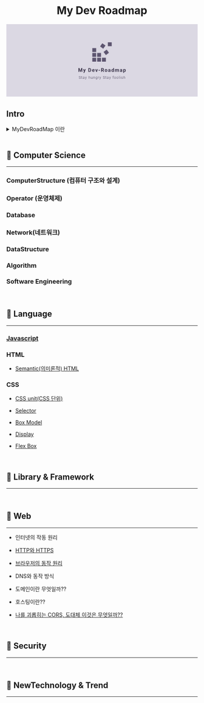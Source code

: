 # <h1 align="center">My Dev Roadmap</h1>

![banner](screenshots/banner.png)

## Intro

<details>
<summary>MyDevRoadMap 이란 </summary>
<br />

`UPDATE 21.11.20`

취업 전, 이 곳은 **단순한 나만의 개발 정리 노트**로서의 프로젝트 공간이였다. 그래서 [개발자 로드맵](https://github.com/kamranahmedse/developer-roadmap)을 참고하여 필요하다고 생각하는 부분들에 대해서 **나의 언어**로 정리해보고자 노력하였다. 또한 로드맵의 모든 내용을 다 알아야한다는 의미보다는 `개발 트렌트에 대한 방향성, 체크리스트`라고 생각하고 접근하였다.

취업 후, 개발자로서 실무를 경험하면서 스스로의 피드백을 통해서 많은 생각을 하게 되었다. 좋은 개발자가 되기 위해선 굉장히 다양하고 많은 지식과 다양한 경험이 필요하다고 생각한다. 프런트엔드 개발자로서 개발 인생의 첫 걸음을 시작했지만, 실무에서는 프런트엔드뿐만 아니라 백엔드, 나아가 컴공의 기본적인 지식들을 이해해야 알 수 있는 부분들도 있었다. 비전공자인 나로서는 많은 부분이 처음이였고, 어디까지 이것을 알아야 할지에 대한 고민을 하게 되었다. 이러한 고민은 끝은 결국 `내가 직접 다 공부해보고 경험해보자` 였다. 그래서 개발자로서 필요한 지식들, 특히 `컴공의 기본에 해당하는 부분` ( 컴퓨터 구조, 운영체제, 자료구조, 알고리즘, 네트워크, 데이터 베이스 등 )을 포함한 광범위한 부분을 차근 차근 나의 언어로 정리해보고자 한다. 더불어, 그 과정 속에서의 오답노트들과 의문들도 함께 정리할 것이다.

ps1. 인생과 개발은 비슷하다. 모두 오답 노트를 통해서 성장하기 때문이다. 인생은 오답 노트투성이, 개발도 오답 노트투성이.😅

ps2. 이 과정이 얼마나 오래 걸릴지, 얼마 후에 마무리될지는 알 수 없다. 하지만 꾸준히 정리하려고 노력할 것이다.🚀

</details>

<br />

## 📌 Computer Science

---

### ComputerStructure (컴퓨터 구조와 설계)

### Operator (운영체제)

### Database

### Network(네트워크)

### DataStructure

### Algorithm

### Software Engineering

<br />

## 📌 Language

---

### [Javascript](/javascript/javascript.md)

### HTML

- [Semantic(의미론적) HTML](./html/semantic.md)

### CSS

- [CSS unit(CSS 단위)](./css/css-unit.md)

- [Selector](./css/selector.md)

- [Box Model](./css/boxmodel.md)

- [Display](./css/display.md)

- [Flex Box](./css/float.md)

<br />

## 📌 Library & Framework

---

<br />

## 📌 Web

---

- 인터넷의 작동 원리

- [HTTP와 HTTPS](./web/http.md)

- [브라우저의 동작 원리](./web/how-browsers-work.md)

- DNS와 동작 방식

- 도메인이란 무엇일까??

- 호스팅이란??

- [나를 괴롭히는 CORS, 도대체 이것은 무엇일까??](./web/cors.md)

<br />

## 📌 Security

---

<br />

## 📌 NewTechnology & Trend

---

<br />
